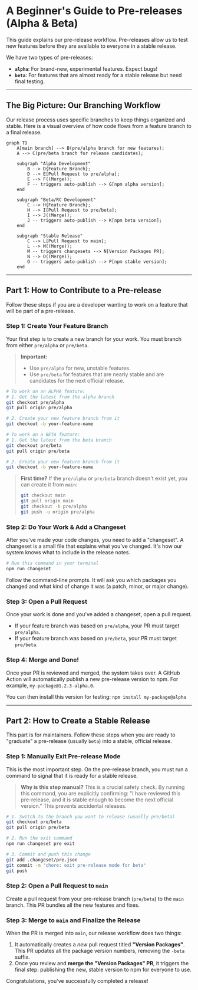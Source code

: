 # A Beginner's Guide to Pre-releases (Alpha & Beta)

This guide explains our pre-release workflow. Pre-releases allow us to test new features before they are available to everyone in a stable release.

We have two types of pre-releases:
- **`alpha`**: For brand-new, experimental features. Expect bugs!
- **`beta`**: For features that are almost ready for a stable release but need final testing.

---

## The Big Picture: Our Branching Workflow

Our release process uses specific branches to keep things organized and stable. Here is a visual overview of how code flows from a feature branch to a final release.

```mermaid
graph TD
    A[main branch] --> B(pre/alpha branch for new features);
    A --> C(pre/beta branch for release candidates);

    subgraph "Alpha Development"
        B --> D{Feature Branch};
        D --> E[Pull Request to pre/alpha];
        E --> F((Merge));
        F -- triggers auto-publish --> G[npm alpha version];
    end

    subgraph "Beta/RC Development"
        C --> H{Feature Branch};
        H --> I[Pull Request to pre/beta];
        I --> J((Merge));
        J -- triggers auto-publish --> K[npm beta version];
    end

    subgraph "Stable Release"
        C --> L[Pull Request to main];
        L --> M((Merge));
        M -- triggers changesets --> N[Version Packages PR];
        N --> O((Merge));
        O -- triggers auto-publish --> P[npm stable version];
    end
```

---

## Part 1: How to Contribute to a Pre-release

Follow these steps if you are a developer wanting to work on a feature that will be part of a pre-release.

### Step 1: Create Your Feature Branch

Your first step is to create a new branch for your work. You must branch from either `pre/alpha` or `pre/beta`.

> **Important:**
> - Use `pre/alpha` for new, unstable features.
> - Use `pre/beta` for features that are nearly stable and are candidates for the next official release.

```bash
# To work on an ALPHA feature:
# 1. Get the latest from the alpha branch
git checkout pre/alpha
git pull origin pre/alpha

# 2. Create your new feature branch from it
git checkout -b your-feature-name
```

```bash
# To work on a BETA feature:
# 1. Get the latest from the beta branch
git checkout pre/beta
git pull origin pre/beta

# 2. Create your new feature branch from it
git checkout -b your-feature-name
```

> **First time?** If the `pre/alpha` or `pre/beta` branch doesn't exist yet, you can create it from `main`:
> ```bash
> git checkout main
> git pull origin main
> git checkout -b pre/alpha
> git push -u origin pre/alpha
> ```

### Step 2: Do Your Work & Add a Changeset

After you've made your code changes, you need to add a "changeset". A changeset is a small file that explains what you've changed. It's how our system knows what to include in the release notes.

```bash
# Run this command in your terminal
npm run changeset
```

Follow the command-line prompts. It will ask you which packages you changed and what kind of change it was (a patch, minor, or major change).

### Step 3: Open a Pull Request

Once your work is done and you've added a changeset, open a pull request.

- If your feature branch was based on `pre/alpha`, your PR must target `pre/alpha`.
- If your feature branch was based on `pre/beta`, your PR must target `pre/beta`.

### Step 4: Merge and Done!

Once your PR is reviewed and merged, the system takes over. A GitHub Action will automatically publish a new pre-release version to npm. For example, `my-package@1.2.3-alpha.0`.

You can then install this version for testing:
`npm install my-package@alpha`

---

## Part 2: How to Create a Stable Release

This part is for maintainers. Follow these steps when you are ready to "graduate" a pre-release (usually `beta`) into a stable, official release.

### Step 1: Manually Exit Pre-release Mode

This is the most important step. On the pre-release branch, you must run a command to signal that it is ready for a stable release.

> **Why is this step manual?**
> This is a crucial safety check. By running this command, you are explicitly confirming: "I have reviewed this pre-release, and it is stable enough to become the next official version." This prevents accidental releases.

```bash
# 1. Switch to the branch you want to release (usually pre/beta)
git checkout pre/beta
git pull origin pre/beta

# 2. Run the exit command
npm run changeset pre exit

# 3. Commit and push this change
git add .changeset/pre.json
git commit -m "chore: exit pre-release mode for beta"
git push
```

### Step 2: Open a Pull Request to `main`

Create a pull request from your pre-release branch (`pre/beta`) to the `main` branch. This PR bundles all the new features and fixes.

### Step 3: Merge to `main` and Finalize the Release

When the PR is merged into `main`, our release workflow does two things:

1.  It automatically creates a *new* pull request titled **"Version Packages"**. This PR updates all the package version numbers, removing the `-beta` suffix.
2.  Once you review and **merge the "Version Packages" PR**, it triggers the final step: publishing the new, stable version to npm for everyone to use.

Congratulations, you've successfully completed a release!
